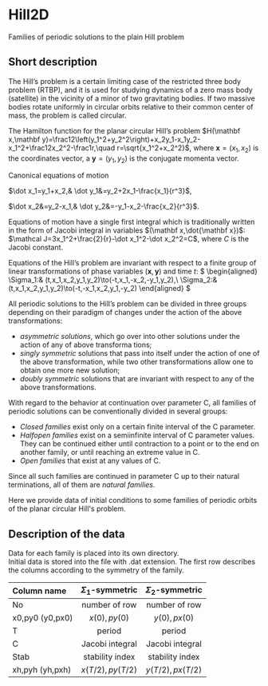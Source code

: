 # Hill2D
 Families of periodic solutions to the plain Hill problem

## Short description 

The Hill’s problem is a certain limiting case of the 
restricted three body problem (RTBP), and it is 
used for studying dynamics of a zero mass body (satellite) in the vicinity of a minor of two gravitating bodies. 
If two massive bodies rotate uniformly in circular orbits 
relative to their common center of mass, the problem 
is called circular. 

The Hamilton function for the planar circular Hill’s problem 
$H(\mathbf x,\mathbf y)=\frac12\left(y_1^2+y_2^2\right)+x_2y_1-x_1y_2-x_1^2+\frac12x_2^2-\frac1r,\quad r=\sqrt{x_1^2+x_2^2}$, where
$\mathbf x=(x_1,x_2)$ is the coordinates vector, а $\mathbf y=(y_1,y_2)$ is the conjugate momenta vector.

Canonical equations of motion 

$\dot x_1=y_1+x_2,& \dot y_1&=y_2+2x_1-\frac{x_1}{r^3}$,

$\dot x_2&=y_2-x_1,& \dot y_2&=-y_1-x_2-\frac{x_2}{r^3}$.

Equations of motion have a single first integral 
which is traditionally written in the form of Jacobi 
integral in variables $(\mathbf x,\dot{\mathbf x})$:
$\mathcal J=3x_1^2+\frac{2}{r}-\dot x_1^2-\dot x_2^2=C$, 
where $C$ is the Jacobi constant.

Equations of the Hill’s problem are invariant 
with respect to a finite group of linear transformations 
of phase variables $(\mathbf х,\mathbf у)$ and time $t$:
$
\begin{aligned}
\Sigma_1:& (t,x_1,x_2,y_1,y_2)\to(-t,x_1,-x_2,-y_1,y_2),\\
\Sigma_2:& (t,x_1,x_2,y_1,y_2)\to(-t,-x_1,x_2,y_1,-y_2)
\end{aligned}
$

All periodic solutions to the Hill’s problem can be 
divided in three groups depending on their paradigm 
of changes under the action of the above transformations:

* *asymmetric solutions*, which go over into other 
solutions under the action of any of above transforma 
tions;
* *singly symmetric* solutions that pass into itself under 
the action of one of the above transformation, while 
two other transformations allow one to obtain one 
more new solution;
* *doubly symmetric* solutions that are invariant with 
respect to any of the above transformations.

With regard to the behavior  at 
continuation over parameter С, all families of periodic 
solutions can be conventionally divided in several 
groups: 

* *Closed families* exist only on a certain finite interval 
of the С parameter.
* *Halfopen families* exist on a semiinfinite interval 
of С parameter values. They can be continued either 
until contraction to a point or to the end on another 
family, or until reaching an extreme value in С.
* *Open families* that exist at any values of С.

Since all such families are continued in parameter 
С up to their natural terminations, all of them are *natural families*.

Here we provide data of initial conditions to some families of periodic orbits of the planar circular Hill's problem. 

## Description of the data
Data for each family is placed into its own directory.  
Initial data is stored into the file with .dat extension. 
The first row describes the columns according to the symmetry of the family.


| Column name | $\Sigma_1$-symmetric | $\Sigma_2$-symmetric |
|:------------|:--------------------:|:--------------------:|
| No          | number of row        | number of row        |
| x0,py0 (y0,px0)     | $x(0), py(0)$        | $y(0), px(0)$        |
| T           | period               | period               | 
| C           | Jacobi integral | Jacobi integral |
| Stab        | stability index | stability index |
| xh,pyh (yh,pxh)| $x(T/2), py(T/2)$        | $y(T/2), px(T/2)$     |
